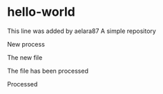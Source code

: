 # hello-world
This line was added by aelara87
A simple repository

New process

The new file 


The file has been processed


Processed
